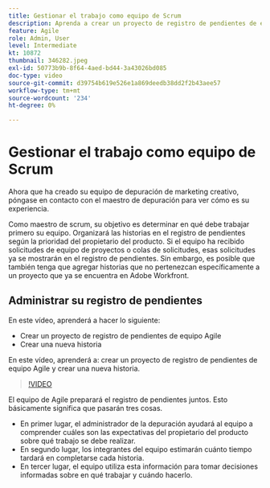 ```yaml
---
title: Gestionar el trabajo como equipo de Scrum
description: Aprenda a crear un proyecto de registro de pendientes de equipo Agile y a crear una nueva historia.
feature: Agile
role: Admin, User
level: Intermediate
kt: 10872
thumbnail: 346282.jpeg
exl-id: 50773b9b-8f64-4aed-bd44-3a43026bd085
doc-type: video
source-git-commit: d39754b619e526e1a869deedb38dd2f2b43aee57
workflow-type: tm+mt
source-wordcount: '234'
ht-degree: 0%

---
```


# Gestionar el trabajo como equipo de Scrum

Ahora que ha creado su equipo de depuración de marketing creativo, póngase en contacto con el maestro de depuración para ver cómo es su experiencia.

Como maestro de scrum, su objetivo es determinar en qué debe trabajar primero su equipo. Organizará las historias en el registro de pendientes según la prioridad del propietario del producto. Si el equipo ha recibido solicitudes de equipo de proyectos o colas de solicitudes, esas solicitudes ya se mostrarán en el registro de pendientes. Sin embargo, es posible que también tenga que agregar historias que no pertenezcan específicamente a un proyecto que ya se encuentra en Adobe Workfront.

## Administrar su registro de pendientes

En este vídeo, aprenderá a hacer lo siguiente:

- Crear un proyecto de registro de pendientes de equipo Agile
- Crear una nueva historia

En este vídeo, aprenderá a: crear un proyecto de registro de pendientes de equipo Agile y crear una nueva historia.

>[!VIDEO](https://video.tv.adobe.com/v/346282/?quality=12&learn=on)

El equipo de Agile preparará el registro de pendientes juntos. Esto básicamente significa que pasarán tres cosas.

- En primer lugar, el administrador de la depuración ayudará al equipo a comprender cuáles son las expectativas del propietario del producto sobre qué trabajo se debe realizar.
- En segundo lugar, los integrantes del equipo estimarán cuánto tiempo tardará en completarse cada historia.
- En tercer lugar, el equipo utiliza esta información para tomar decisiones informadas sobre en qué trabajar y cuándo hacerlo.
